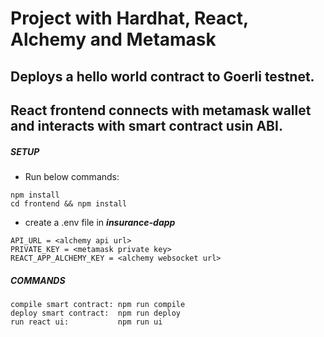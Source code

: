 # Project with Hardhat, React, Alchemy and Metamask

## Deploys a hello world contract to Goerli testnet. 
## React frontend connects with metamask wallet and interacts with smart contract usin ABI.

##### **SETUP**

* Run below commands:
```
npm install
cd frontend && npm install
```
* create a .env file in ***insurance-dapp***
```
API_URL = <alchemy api url>
PRIVATE_KEY = <metamask private key>
REACT_APP_ALCHEMY_KEY = <alchemy websocket url>
```

##### **COMMANDS**
```
compile smart contract: npm run compile
deploy smart contract:  npm run deploy
run react ui:           npm run ui
```